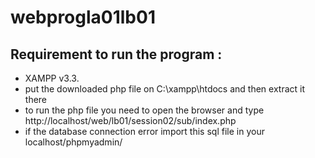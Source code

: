 # webprogla01lb01

## Requirement to run the program : 
* XAMPP v3.3.
* put the downloaded php file on C:\xampp\htdocs and then extract it there
* to run the php file you need to open the browser and type http://localhost/web/lb01/session02/sub/index.php 
* if the database connection error import this sql file in your localhost/phpmyadmin/
